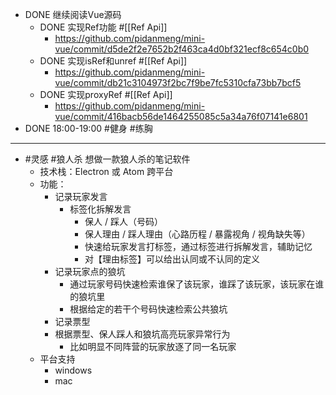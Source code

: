 - DONE 继续阅读Vue源码
	- DONE 实现Ref功能 #[[Ref Api]]
		- https://github.com/pidanmeng/mini-vue/commit/d5de2f2e7652b2f463ca4d0bf321ecf8c654c0b0
	- DONE 实现isRef和unref #[[Ref Api]]
		- https://github.com/pidanmeng/mini-vue/commit/db21c3104973f2bc7f9be7fc5310cfa73bb7bcf5
	- DONE 实现proxyRef #[[Ref Api]]
		- https://github.com/pidanmeng/mini-vue/commit/416bacb56de1464255085c5a34a76f07141e6801
- DONE 18:00-19:00 #健身 #练胸
- ---
- #灵感 #狼人杀 想做一款狼人杀的笔记软件
	- 技术栈：Electron 或 Atom 跨平台
	- 功能：
		- 记录玩家发言
			- 标签化拆解发言
				- 保人 / 踩人（号码）
				- 保人理由 / 踩人理由（心路历程 / 暴露视角 / 视角缺失等）
				- 快速给玩家发言打标签，通过标签进行拆解发言，辅助记忆
				- 对【理由标签】可以给出认同或不认同的定义
		- 记录玩家点的狼坑
			- 通过玩家号码快速检索谁保了该玩家，谁踩了该玩家，该玩家在谁的狼坑里
			- 根据给定的若干个号码快速检索公共狼坑
		- 记录票型
		- 根据票型、保人踩人和狼坑高亮玩家异常行为
			- 比如明显不同阵营的玩家放逐了同一名玩家
	- 平台支持
		- windows
		- mac